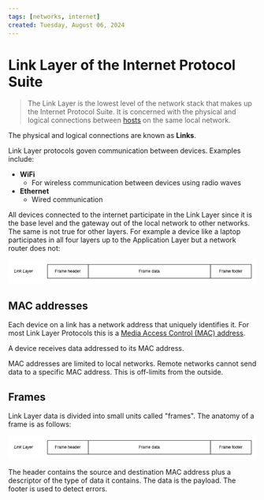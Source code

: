 ```yaml
---
tags: [networks, internet]
created: Tuesday, August 06, 2024
---
```


# Link Layer of the Internet Protocol Suite

> The Link Layer is the lowest level of the network stack that makes up the
> Internet Protocol Suite. It is concerned with the physical and logical
> connections between [hosts](./Network_hosts.md) on the same local network.

The physical and logical connections are known as **Links**.

Link Layer protocols goven communication between devices. Examples include:

- **WiFi**
  - For wireless communication between devices using radio waves
- **Ethernet**
  - Wired communication

All devices connected to the internet participate in the Link Layer since it is
the base level and the gateway out of the local network to other networks. The
same is not true for other layers. For example a device like a laptop
participates in all four layers up to the Application Layer but a network router
does not:

![Link Layer diagram](../img/link-layer-frame-revised.png)

## MAC addresses

Each device on a link has a network address that uniquely identifies it. For
most Link Layer Protocols this is a
[Media Access Control (MAC) address](MAC_addresses.md).

A device receives data addressed to its MAC address.

MAC addresses are limited to local networks. Remote networks cannot send data to
a specific MAC address. This is off-limits from the outside.

## Frames

Link Layer data is divided into small units called "frames". The anatomy of a
frame is as follows:

![Link Layer frame](../img/link-layer-frame-revised.png)

The header contains the source and destination MAC address plus a descriptor of
the type of data it contains. The data is the payload. The footer is used to
detect errors.

